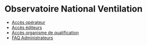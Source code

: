 # Observatoire National Ventilation
* [Accès opérateur](/onv/access-operator)
* [Accès éditeurs](/onv/access-editor)
* [Accès organisme de qualification](/onv/access-organisme_de_qualification)
* [FAQ Administrateurs](/onv/faq-admin)
